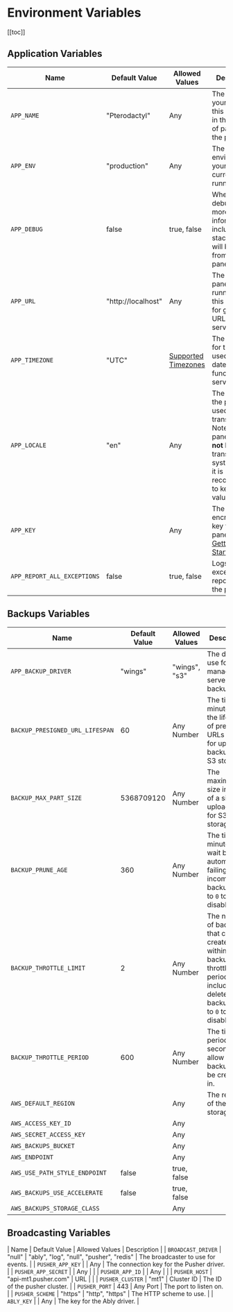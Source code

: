 # Environment Variables

[[toc]]

## Application Variables

| Name | Default Value | Allowed Values | Description |
|------|---------------|----------------|-------------|
| `APP_NAME` | "Pterodactyl" | Any | The name of your panel, this is shown in the header of pages in the panel. |
| `APP_ENV` | "production" | Any | The environment your panel is currently running in. |
| `APP_DEBUG` | false | true, false | When in debug mode, more detailed information including stack traces will be logged from the panel. |
| `APP_URL` | "http://localhost" | Any | The URL your panel is running on, this is used for generating URLs for other services. |
| `APP_TIMEZONE` | "UTC" | [Supported Timezones](https://www.php.net/manual/en/timezones.php) | The timezone for the panel, used for date-time functions and services. |
| `APP_LOCALE` | "en" | Any | The locale for the panel used for translations. Note that the panel **does not** have a translations system yet, so it is recommended to keep the value as "en". |
| `APP_KEY` | | Any | The encryption key for the panel, see [Getting Started](/panel/1.0/getting_started.md#installation). |
| `APP_REPORT_ALL_EXCEPTIONS` | false | true, false | Logs all exceptions reported by the panel. |

## Backups Variables

| Name | Default Value | Allowed Values | Description |
|------|---------------|----------------|-------------|
| `APP_BACKUP_DRIVER` | "wings" | "wings", "s3" | The driver to use for managing server backups. |
| `BACKUP_PRESIGNED_URL_LIFESPAN` | 60 | Any Number | The time in minutes for the lifespan of presigned URLs used for uploading backups to S3 storage. |
| `BACKUP_MAX_PART_SIZE` | 5368709120 | Any Number | The maximum size in bytes of a single upload part for S3 storage. |
| `BACKUP_PRUNE_AGE` | 360 | Any Number | The time in minutes to wait before automatically failing an incomplete backup. Set to `0` to disable. |
| `BACKUP_THROTTLE_LIMIT` | 2 | Any Number | The number of backups that can be created within the backup throttle period, this includes deleted backups. Set to `0` to disable. |
| `BACKUP_THROTTLE_PERIOD` | 600 | Any Number | The time period in seconds to allow backups to be created in. |
| `AWS_DEFAULT_REGION` | | Any | The region of the S3 storage. |
| `AWS_ACCESS_KEY_ID` | | Any | |
| `AWS_SECRET_ACCESS_KEY` | | Any | |
| `AWS_BACKUPS_BUCKET` | | Any | |
| `AWS_ENDPOINT` | | Any | |
| `AWS_USE_PATH_STYLE_ENDPOINT` | false | true, false | |
| `AWS_BACKUPS_USE_ACCELERATE` | false | true, false | |
| `AWS_BACKUPS_STORAGE_CLASS` | | Any | |

## Broadcasting Variables

| Name | Default Value | Allowed Values | Description |
| `BROADCAST_DRIVER` | "null" | "ably", "log", "null", "pusher", "redis" | The broadcaster to use for events. |
| `PUSHER_APP_KEY` | | Any | The connection key for the Pusher driver. |
| `PUSHER_APP_SECRET` | | Any | |
| `PUSHER_APP_ID` | | Any | |
| `PUSHER_HOST` | "api-mt1.pusher.com" | URL | |
| `PUSHER_CLUSTER` | "mt1" | Cluster ID | The ID of the pusher cluster. |
| `PUSHER_PORT` | 443 | Any Port | The port to listen on. |
| `PUSHER_SCHEME` | "https" | "http", "https" | The HTTP scheme to use. |
| `ABLY_KEY` | | Any | The key for the Ably driver. |
